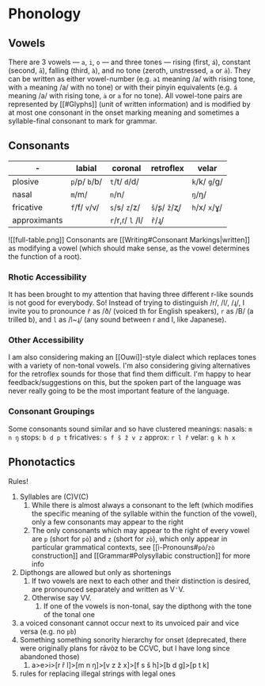 # Phonology
## Vowels
There are 3 vowels — `a`, `i`, `o` — and three tones — rising (first, `á`), constant (second, `ā`), falling (third, `à`), and no tone (zeroth, unstressed, `a` or `ȧ`). They can be written as either vowel-number (e.g. `a1` meaning /a/ with rising tone, with `a` meaning /a/ with no tone) or with their pinyin equivalents (e.g. `á` meaning /a/ with rising tone, `ȧ` or `a` for no tone).
All vowel-tone pairs are represented by [[#Glyphs]] (unit of written information) and is modified by at most one consonant in the onset marking meaning and sometimes a syllable-final consonant to mark for grammar.

## Consonants

| \-           | labial        | coronal          | retroflex     | velar         |
| ------------ | ------------- | ---------------- | ------------- | ------------- |
| plosive      | `p`/p/ `b`/b/ | `t`/t/ `d`/d/    |               | `k`/k/ `g`/g/ |
| nasal        | `m`/m/        | `n`/n/           |               | `ŋ`/ŋ/        |
| fricative    | `f`/f/ `v`/v/ | `s`/s/ `z`/z/    | `š`/ʂ/ `ž`/ʐ/ | `h`/x/ `x`/ɣ/ |
| approximants |               | `r`/r,ɾ/ `l` /l/ | `ř`/ɻ/        |               |

![[full-table.png]]
Consonants are [[Writing#Consonant Markings|written]] as modifying a vowel (which should make sense, as the vowel determines the function of a root). 

### Rhotic Accessibility
It has been brought to my attention that having three different r-like sounds is not good for everybody. So! Instead of trying to distinguish /r/, /l/, /ɻ/, I invite you to pronounce `ř` as /ð/ (voiced th for English speakers), `r` as /B/ (a trilled b), and `l` as /l~ɻ/ (any sound between r and l, like Japanese).

### Other Accessibility
I am also considering making an [[Ouwi]]-style dialect which replaces tones with a variety of non-tonal vowels. I'm also considering giving alternatives for the retroflex sounds for those that find them difficult. I'm happy to hear feedback/suggestions on this, but the spoken part of the language was never really going to be the most important feature of the language. 

### Consonant Groupings
Some consonants sound similar and so have clustered meanings:
nasals: `m n ŋ`
stops: `b d p t`
fricatives: `s f š ž v z`
approx: `r l ř`
velar: `g k h x`

## Phonotactics
Rules!
1. Syllables are (C)V(C)
	1. While there is almost always a consonant to the left (which modifies the specific meaning of the syllable within the function of the vowel), only a few consonants may appear to the right
	2. The only consonants which may appear to the right of every vowel are `p` (short for `pò`) and `z` (short for `zò`), which only appear in particular grammatical contexts, see [[ì-Pronouns#`pò`/`zò` construction]] and [[Grammar#Polysyllabic construction]] for more info
2. Dipthongs are allowed but only as shortenings
	1. If two vowels are next to each other and their distinction is desired, are pronounced separately and written as V`'`V.
	2. Otherwise say VV.
		1. If one of the vowels is non-tonal, say the dipthong with the tone of the tonal one
3. a voiced consonant cannot occur next to its unvoiced pair and vice versa (e.g. no `pb`)
4. Something something sonority hierarchy for onset (deprecated, there were originally plans for rāvòz to be CCVC, but I have long since abandoned those)
	1. a>e>i>[r ř l]>[m n ŋ]>[v z ž x]>[f s š h]>[b d g]>[p t k]
5. rules for replacing illegal strings with legal ones